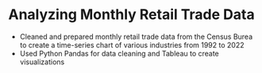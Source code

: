 # Analyzing Monthly Retail Trade Data
* Cleaned and prepared monthly retail trade data from the Census Burea to create a time-series chart of various industries from 1992 to 2022
* Used Python Pandas for data cleaning and Tableau to create visualizations


